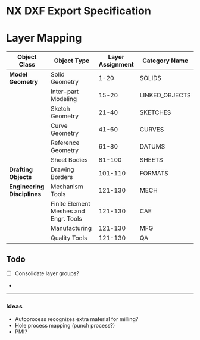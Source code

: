 # NX DXF Export Specification

# Layer Mapping

| Object Class | Object Type | Layer Assignment | Category Name |
| --- | --- | --- | --- |
| **Model Geometry** | Solid Geometry | 1-20 | SOLIDS |
|  | Inter-part Modeling | 15-20 | LINKED_OBJECTS |
|  | Sketch Geometry | 21-40 | SKETCHES |
|  | Curve Geometry | 41-60 | CURVES |
|  | Reference Geometry | 61-80 | DATUMS |
|  | Sheet Bodies | 81-100 | SHEETS |
| **Drafting Objects** | Drawing Borders | 101-110 | FORMATS |
| **Engineering Disciplines** | Mechanism Tools | 121-130 | MECH |
|  | Finite Element Meshes and Engr. Tools | 121-130 | CAE |
|  | Manufacturing | 121-130 | MFG |
|  | Quality Tools | 121-130 | QA |
 
## Todo
- [ ] Consolidate layer groups?
- 


---
### Ideas

- Autoprocess recognizes extra material for milling?
- Hole process mapping (punch process?)
- PMI?